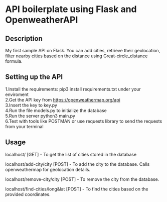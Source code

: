 # API boilerplate using Flask and OpenweatherAPI

## Description

My first sample API on Flask. You can add cities, retrieve their geolocation, filter nearby cities based on the distance using Great-circle_distance formula.

## Setting up the API

1.Install the requirements: pip3 install requirements.txt under your enviroment<br>
2.Get the API key from https://openweathermap.org/api<br>
3.Insert the key to key.py<br>
4.Run the file models.py to initialize the database<br>
5.Run the server python3 main.py<br>
6.Test with tools like POSTMAN or use requests library to send the requests from your terminal

## Usage

localhost/ [GET] - To get the list of cities stored in the database

localhost/add-city/city [POST] - To add the city to the database. Calls openweathermap for geolocation details. 

localhost/remove-city/city [POST] - To remove the city from the database.

localhost/find-cities/long&lat [POST] - To find the cities based on the provided coordinates. 